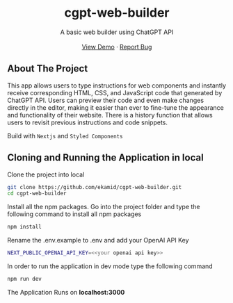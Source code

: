 <div align="center">
  <h1 align="center">cgpt-web-builder</h1>

  <p align="center">
    A basic web builder using ChatGPT API
    <br />
    <br />
    <a href="https://cgpt-web-builder.vercel.app/" target="_blank">View Demo</a>
    ·
    <a href="https://github.com/ekamid/cgpt-web-builder/issues">Report Bug</a>
  </p>
</div>

<!-- ABOUT THE PROJECT -->

## About The Project

This app allows users to type instructions for web components and instantly receive corresponding HTML, CSS, and JavaScript code that generated by ChatGPT API. Users can preview their code and even make changes directly in the editor, making it easier than ever to fine-tune the appearance and functionality of their website. There is a history function that allows users to revisit previous instructions and code snippets.

Build with `Nextjs` and `Styled Components`

## Cloning and Running the Application in local

Clone the project into local

```bash
git clone https://github.com/ekamid/cgpt-web-builder.git
cd cgpt-web-builder
```

Install all the npm packages. Go into the project folder and type the following command to install all npm packages

```bash
npm install
```

Rename the .env.example to .env and add your OpenAI API Key

```bash
NEXT_PUBLIC_OPENAI_API_KEY=<<your openai api key>>
```

In order to run the application in dev mode type the following command

```bash
npm run dev
```

The Application Runs on **localhost:3000**
